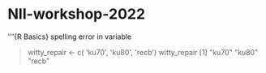 # NII-workshop-2022
'''{R Basics}
spelling error in variable

> witty_repair <- c( 'ku70', 'ku80', 'recb')
> witty_repair
[1] "ku70" "ku80" "recb"
